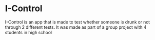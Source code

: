 # I-Control
I-Control is an app that is made to test whether someone is drunk or not through 2 different tests. It was made as part of
a group project with 4 students in high school
